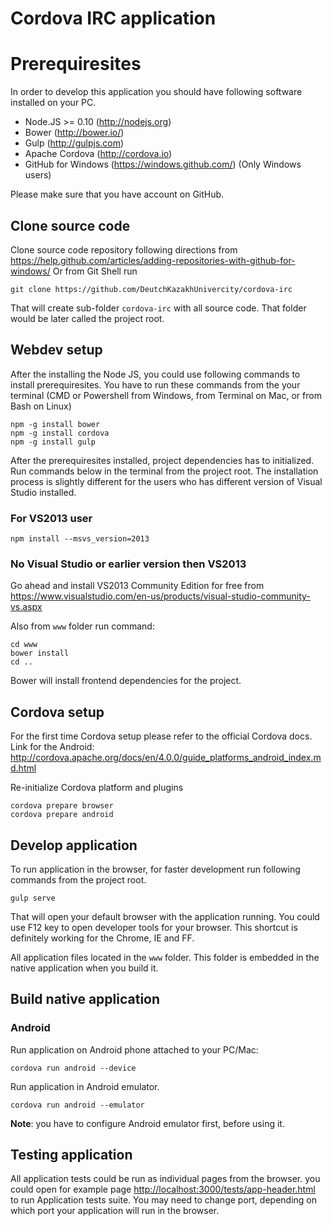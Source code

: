 Cordova IRC application
===================================

# Prerequiresites
In order to develop this application you should have following software installed on your PC.

- Node.JS >= 0.10 (http://nodejs.org)
- Bower (http://bower.io/)
- Gulp (http://gulpjs.com)
- Apache Cordova (http://cordova.io) 
- GitHub for Windows (https://windows.github.com/) (Only Windows users)

Please make sure that you have account on GitHub.

## Clone source code

Clone source code repository following directions from https://help.github.com/articles/adding-repositories-with-github-for-windows/
Or from Git Shell run 

    git clone https://github.com/DeutchKazakhUnivercity/cordova-irc
    
That will create sub-folder `cordova-irc` with all source code. That folder would be later called the project root.

## Webdev setup

After the installing the Node JS, you could use following commands to install prerequiresites.
You have to run these commands from the your terminal (CMD or Powershell from Windows, from Terminal on Mac, or from Bash on Linux)

    npm -g install bower
    npm -g install cordova
    npm -g install gulp
    
After the prerequiresites installed, project dependencies has to initialized. Run commands below in the terminal from the project root.
The installation process is slightly different for the users who has different version of Visual Studio installed.

### For VS2013 user 
    npm install --msvs_version=2013
    
### No Visual Studio or earlier version then VS2013
Go ahead and install VS2013 Community Edition for free from https://www.visualstudio.com/en-us/products/visual-studio-community-vs.aspx
    
Also from `www` folder run command:

    cd www
    bower install
    cd ..
    
Bower will install frontend dependencies for the project.

## Cordova setup

For the first time Cordova setup please refer to the official Cordova docs.
Link for the Android: http://cordova.apache.org/docs/en/4.0.0/guide_platforms_android_index.md.html

Re-initialize Cordova platform and plugins

    cordova prepare browser
    cordova prepare android

## Develop application
To run application in the browser, for faster development run following commands from the project root.

    gulp serve

That will open your default browser with the application running. You could use F12 key to open 
developer tools for your browser. This shortcut is definitely working for the Chrome, IE and FF.

All application files located in the `www` folder. This folder is embedded in the native application when you build it.

## Build native application

### Android 
Run application on Android phone attached to your PC/Mac:

    cordova run android --device
    
Run application in Android emulator.

    cordova run android --emulator
    
**Note**: you have to configure Android emulator first, before using it.
    
## Testing application
All application tests could be run as individual pages from the browser.
you could open for example page [http://localhost:3000/tests/app-header.html](http://localhost:3000/tests/app-header.html) to run Application tests suite.
You may need to change port, depending on which port your application will run in the browser.